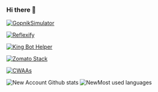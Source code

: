 ### Hi there 👋

[![GopnikSimulator](https://github-readme-stats.vercel.app/api/pin/?username=johnathan-codes&repo=gopniksimulator)](https://github.com/johnathan-codes/GopnikSimulator)

[![Reflexify](https://github-readme-stats.vercel.app/api/pin/?username=johnathan-codes&repo=Reflexify)](https://github.com/johnathan-codes/Reflexify)

[![King Bot Helper](https://github-readme-stats.vercel.app/api/pin/?username=johnathan-codes&repo=ReactNative-KingBotHelper)](https://github.com/johnathan-codes/ReactNative-KingBotHelper)

[![Zomato Stack](https://github-readme-stats.vercel.app/api/pin/?username=johnathan-codes&repo=zomato-3-part-app)](https://github.com/johnathan-codes/zomato-3-part-app)

[![CWAAs](https://github-readme-stats.vercel.app/api/pin/?username=johnathan-codes&repo=cwaas)](https://github.com/johnathan-codes/cwaas)

![New Account Github stats](https://github-readme-stats.vercel.app/api?username=johnathan-codes&hide=prs&show_icons=true&hide_border=true)
![NewMost used languages](https://github-readme-stats.vercel.app/api/top-langs/?username=johnathan-codes&layout=compact&hide_border=true)

<!--
**OneManDevz/OneManDevz** is a ✨ _special_ ✨ repository because its `README.md` (this file) appears on your GitHub profile.

Here are some ideas to get you started:

- 🔭 I’m currently working on ...
- 🌱 I’m currently learning ...
- 👯 I’m looking to collaborate on ...
- 🤔 I’m looking for help with ...
- 💬 Ask me about ...
- 📫 How to reach me: ...
- 😄 Pronouns: ...
- ⚡ Fun fact: ...
-->
